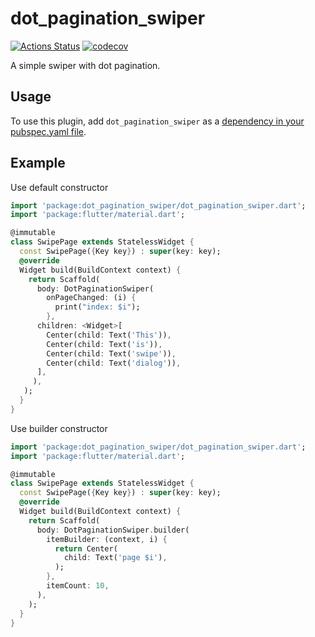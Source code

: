 # dot_pagination_swiper

[![Actions Status](https://github.com/takuyaohashi/dot_pagination_swiper/workflows/test/badge.svg)](https://github.com/takuyaohashi/dot_pagination_swiper/actions)
[![codecov](https://codecov.io/gh/takuyaohashi/dot_pagination_swiper/branch/master/graph/badge.svg)](https://codecov.io/gh/takuyaohashi/dot_pagination_swiper)

 A simple swiper with dot pagination.

## Usage
To use this plugin, add `dot_pagination_swiper` as a [dependency in your pubspec.yaml file](https://flutter.io/platform-plugins/).

## Example
Use default constructor
``` dart
import 'package:dot_pagination_swiper/dot_pagination_swiper.dart';
import 'package:flutter/material.dart';

@immutable
class SwipePage extends StatelessWidget {
  const SwipePage({Key key}) : super(key: key);
  @override
  Widget build(BuildContext context) {
    return Scaffold(
      body: DotPaginationSwiper(
        onPageChanged: (i) {
          print("index: $i");
        },
      children: <Widget>[
        Center(child: Text('This')),
        Center(child: Text('is')),
        Center(child: Text('swipe')),
        Center(child: Text('dialog')),
      ],
     ),
   );
  }
}
```


Use builder constructor
``` dart
import 'package:dot_pagination_swiper/dot_pagination_swiper.dart';
import 'package:flutter/material.dart';

@immutable
class SwipePage extends StatelessWidget {
  const SwipePage({Key key}) : super(key: key);
  @override
  Widget build(BuildContext context) {
    return Scaffold(
      body: DotPaginationSwiper.builder(
        itemBuilder: (context, i) {
          return Center(
            child: Text('page $i'),
          );
        },
        itemCount: 10,
      ),
    );
  }
}
```
